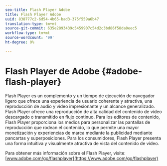 ```yaml
---
seo-title: Flash Player Adobe
title: Flash Player Adobe
uuid: 838777c2-6d54-4b65-bad3-375f559a6b47
translation-type: tm+mt
source-git-commit: 635e2893439c5459907c54d2c3bd86f58da0eec5
workflow-type: tm+mt
source-wordcount: '99'
ht-degree: 0%

---
```



# Flash Player de Adobe {#adobe-flash-player}

Flash Player es un complemento y un tiempo de ejecución de navegador ligero que ofrece una experiencia de usuario coherente y atractiva, una reproducción de audio y vídeo impresionante y un alcance generalizado. Flash Player ofrece una reproducción de alta calidad del contenido de vídeo descargado o transmitido en flujo continuo. Para los editores de contenido, Flash Player proporciona los medios para personalizar las pantallas de reproducción que rodean el contenido, lo que permite una mayor monetización y experiencias de marca mediante la publicidad mediante pancartas y superposiciones. Para los consumidores, Flash Player presenta una forma intuitiva y visualmente atractiva de vista del contenido de vídeo.

Para obtener más información sobre el Flash Player, visite: [www.adobe.com/go/flashplayer](https://www.adobe.com/go/flashplayer)
